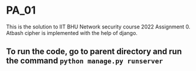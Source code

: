 # PA_01
This is the solution to IIT BHU Network security course 2022 Assignment 0. Atbash cipher is implemented with the help of django.

## To run the code, go to parent directory and run the command `python manage.py runserver`
